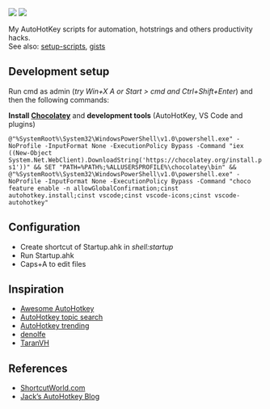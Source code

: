 ![](https://img.shields.io/github/last-commit/maattdiy/autohotkey-scripts.svg?style=flat)
![](https://img.shields.io/github/languages/code-size/maattdiy/autohotkey-scripts.svg?style=flat)

My AutoHotKey scripts for automation, hotstrings and others productivity hacks.  
See also: [setup-scripts](https://github.com/maattdiy/setup-scripts), [gists](https://gist.github.com/maattdiy)

## Development setup

Run cmd as admin (_try Win+X A or Start > cmd and Ctrl+Shift+Enter_) and then the following commands:

**Install [Chocolatey](https://chocolatey.org/)** and **development tools** (AutoHotKey, VS Code and plugins)
  
`@"%SystemRoot%\System32\WindowsPowerShell\v1.0\powershell.exe" -NoProfile -InputFormat None -ExecutionPolicy Bypass -Command "iex ((New-Object System.Net.WebClient).DownloadString('https://chocolatey.org/install.ps1'))" && SET "PATH=%PATH%;%ALLUSERSPROFILE%\chocolatey\bin" && @"%SystemRoot%\System32\WindowsPowerShell\v1.0\powershell.exe" -NoProfile -InputFormat None -ExecutionPolicy Bypass -Command "choco feature enable -n allowGlobalConfirmation;cinst autohotkey.install;cinst vscode;cinst vscode-icons;cinst vscode-autohotkey"`

## Configuration
* Create shortcut of Startup.ahk in _shell:startup_
* Run Startup.ahk
* Caps+A to edit files

## Inspiration

* [Awesome AutoHotkey](https://github.com/ahkscript/awesome-AutoHotkey)
* [AutoHotkey topic search](https://github.com/topics/autohotkey?l=autohotkey&o=desc&s=stars)
* [AutoHotkey trending](https://github.com/trending/autohotkey)
* [denolfe](https://github.com/denolfe/AutoHotkey)
* [TaranVH](https://github.com/TaranVH/2nd-keyboard)

## References

* [ShortcutWorld.com](https://shortcutworld.com/)
* [Jack’s AutoHotkey Blog](https://jacksautohotkeyblog.wordpress.com/)
